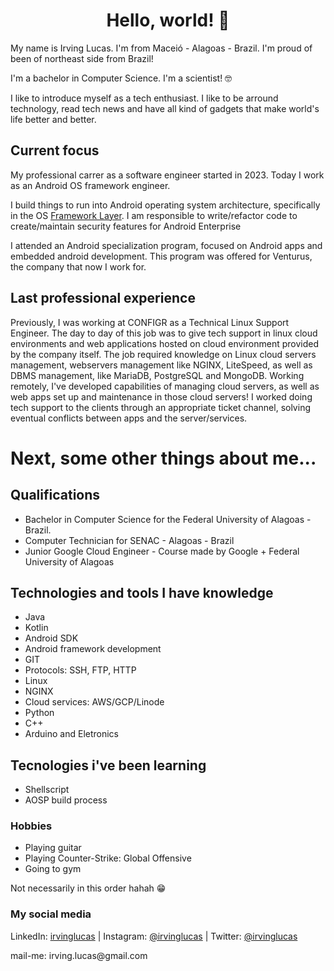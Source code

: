 <h1 align="center">Hello, world! 👋</h1>

My name is Irving Lucas. I'm from Maceió - Alagoas - Brazil. I'm proud of been of northeast side from Brazil!


I'm a bachelor in Computer Science. I'm a scientist! 🤓

I like to introduce myself as a tech enthusiast. I like to be arround technology, read tech news and have all kind of gadgets that make world's life better and better.


## Current focus

My professional carrer as a software engineer started in 2023. Today I work as an Android OS framework engineer. 

I build things to run into Android operating system architecture, specifically in the OS [Framework Layer](https://developer.android.com/guide/platform#api-framework). I am responsible to write/refactor code to create/maintain security features for Android Enterprise 

I attended an Android specialization program, focused on Android apps and embedded android development. This program was offered for Venturus, the company that now I work for.


## Last professional experience

Previously, I was working at CONFIGR as a Technical Linux Support Engineer. The day to day of this job was to give tech support in linux cloud environments and web applications hosted on cloud environment provided by the company itself. The job required knowledge on Linux cloud servers management, webservers management like NGINX, LiteSpeed, as well as DBMS management, like MariaDB, PostgreSQL and MongoDB. Working remotely, I've developed capabilities of managing cloud servers, as well as web apps set up and maintenance in those cloud servers! I worked doing tech support to the clients through an appropriate ticket channel, solving eventual conflicts between apps and the server/services.

# Next, some  other things about me...



## Qualifications

* Bachelor in Computer Science for the Federal University of Alagoas - Brazil.
* Computer Technician for SENAC - Alagoas - Brazil
* Junior Google Cloud Engineer - Course made by Google + Federal University of Alagoas

## Technologies and tools I have knowledge

* Java
* Kotlin
* Android SDK
* Android framework development
* GIT
* Protocols: SSH, FTP, HTTP
* Linux
* NGINX
* Cloud services: AWS/GCP/Linode
* Python
* C++
* Arduino and Eletronics


## Tecnologies i've been learning


* Shellscript
* AOSP build process


### Hobbies
* Playing guitar
* Playing Counter-Strike: Global Offensive
* Going to gym

Not necessarily in this order hahah 😁

### My social media
<!-- setup to open links externally -->
<p>
LinkedIn: <a href="https://www.linkedin.com/in/irvinglucas/" target="_blank" rel="noopener noreferrer">irvinglucas</a> | Instagram: <a href="https://instagram.com/irvinglucas" target="_blank" rel="noopener norefererrer">@irvinglucas</a> | Twitter: <a href="https://twitter.com/irvinglucas" target="_blank" rel="noopener norefererrer">@irvinglucas</a>
</p>

<p>mail-me: irving.lucas@gmail.com</p>
